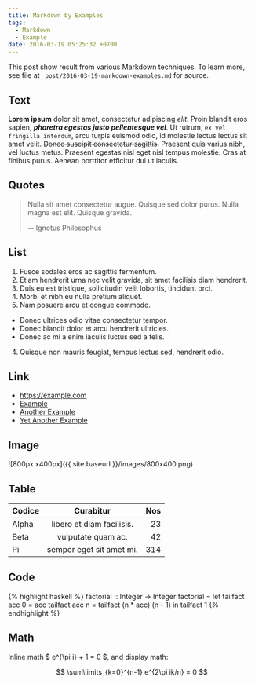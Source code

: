 ```yaml
---
title: Markdown by Examples
tags:
  - Markdown
  - Example
date: 2016-03-19 05:25:32 +0700
---
```


This post show result from various Markdown techniques. To learn more, see file at `_post/2016-03-19-markdown-examples.md` for source.


Text
----

**Lorem ipsum** dolor sit amet, consectetur adipiscing *elit*. Proin blandit eros sapien, ***pharetra egestas justo pellentesque vel***. Ut rutrum, `ex vel fringilla interdum`, arcu turpis euismod odio, id molestie lectus lectus sit amet velit. <del>Donec suscipit consectetur sagittis.</del> Praesent quis varius nibh, vel luctus metus. Praesent egestas nisl eget nisl tempus molestie. Cras at finibus purus. Aenean porttitor efficitur dui ut iaculis.


Quotes
------

> Nulla sit amet consectetur augue. Quisque sed dolor purus.
> Nulla magna est elit. Quisque gravida.
>
> -- Ignotus Philosophus


List
----

1. Fusce sodales eros ac sagittis fermentum.
  0. Etiam hendrerit urna nec velit gravida, sit amet facilisis diam hendrerit.
  0. Duis eu est tristique, sollicitudin velit lobortis, tincidunt orci.
2. Morbi et nibh eu nulla pretium aliquet.
3. Nam posuere arcu et congue commodo.
  - Donec ultrices odio vitae consectetur tempor.
  - Donec blandit dolor et arcu hendrerit ultricies.
  - Donec ac mi a enim iaculis luctus sed a felis.
4. Quisque non mauris feugiat, tempus lectus sed, hendrerit odio.


Link
----

- <https://example.com>
- [Example][]
- [Another Example][Example]
- [Yet Another Example](https://example.com)

[Example]: https://example.com  "haha gotcha!"


Image
-----

![800px x400px]({{ site.baseurl }}/images/800x400.png)


Table
-----

| Codice | Curabitur                 | Nos |
|:------ |:-------------------------:| ---:|
| Alpha  | libero et diam facilisis. |  23 |
| Beta   | vulputate quam ac.        |  42 |
| Pi     | semper eget sit amet mi.  | 314 |


Code
----

{% highlight haskell %}
factorial :: Integer -> Integer
factorial =
    let tailfact acc 0 = acc
        tailfact acc n = tailfact (n * acc) (n - 1)
    in  tailfact 1
{% endhighlight %}


Math
----

Inline math $ e^{\pi i} + 1 = 0 $, and display math:

$$
    \sum\limits_{k=0}^{n-1} e^{2\pi ik/n} = 0
$$
